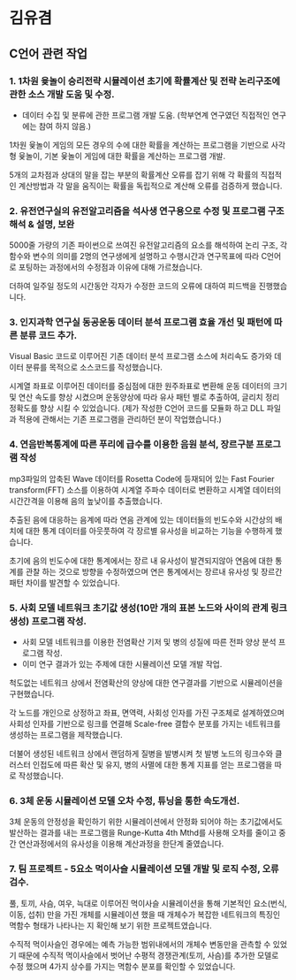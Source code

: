 # 김유겸

## C언어 관련 작업


### 1. 1차원 윷놀이 승리전략 시뮬레이션 초기에 확률계산 및 전략 논리구조에 관한 소스 개발 도움 및 수정.
 - 데이터 수집 및 분류에 관한 프로그램 개발 도움. (학부연계 연구였던 직접적인 연구에는 참여 하지 않음.)

 1차원 윷놀이 게임의 모든 경우의 수에 대한 확률을 계산하는 프로그램을 기반으로 사각형 윷놀이, 기본 윷놀이 게임에 대한 확률을 계산하는 프로그램 개발. 
 
 5개의 교차점과 상대의 말을 잡는 부분의 확률계산 오류를 잡기 위해 각 확률의 직접적인 계산방법과 각 말을 움직이는 확률을 독립적으로 계산해 오류를 검증하게 했습니다.



### 2. 유전연구실의 유전알고리즘을 석사생 연구용으로 수정 및 프로그램 구조 해석 & 설명, 보완

 5000줄 가량의 기존 파이썬으로 쓰여진 유전알고리즘의 요소를 해석하여 논리 구조, 각 함수와 변수의 의미를 2명의 연구생에게 설명하고 수행시간과  연구목표에 따라 C언어로 포팅하는 과정에서의 수정점과 이유에 대해 가르쳤습니다. 

 더하여 일주일 정도의 시간동안 각자가 수정한 코드의 오류에 대하여 피드백을 진행했습니다. 



### 3. 인지과학 연구실 동공운동 데이터 분석 프로그램 효율 개선 및 패턴에 따른 분류 코드 추가.

 Visual Basic 코드로 이루어진 기존 데이터 분석 프로그램 소스에 처리속도 증가와 데이터 분류를 목적으로 소스코드를 작성했습니다. 

 시계열 좌표로 이루어진 데이터를 중심점에 대한 원주좌표로 변환해 운동 데이터의 크기 및 연산 속도를 향상 시켰으며 운동양상에 따라 유사 패턴 별로 추출하여, 글리치 정리 정확도를 향상 시킬 수 있었습니다. (제가 작성한 C언어 코드를 모듈화 하고 DLL 파일과 적용에 관해서는 기존 프로그램을 관리하던 분이 작업했습니다.)



### 4. 연음반복통계에 따른 푸리에 급수를 이용한 음원 분석, 장르구분 프로그램 작성 

 mp3파일의 압축된 Wave 데이터를 Rosetta Code에 등재되어 있는 Fast Fourier transform(FFT) 소스를 이용하여 시계열 주파수 데이터로 변환하고 시계열 데이터의 시간간격을 이용해 음의 높낮이를 추출했습니다.

 추출된 음에 대응하는 음계에 따라 연음 관계에 있는 데이터들의 빈도수와 시간상의 배치에 대한 통계 데이터를 아웃풋하여 각 장르별 유사성을 비교하는 기능을 수행하게 했습니다. 

 초기에 음의 빈도수에 대한 통계에서는 장르 내 유사성이 발견되지않아 연음에 대한 통계를 관찰 하는 것으로 방향을 수정하였으며 연은 통계에서는 장르내 유사성 및 장르간 패턴 차이를 발견할 수 있었습니다.



### 5. 사회 모델 네트워크 초기값 생성(10만 개의 표본 노드와 사이의 관계 링크 생성) 프로그램 작성.
- 사회 모델 네트워크를 이용한 전염확산 기저 및 병의 성질에 따른 전파 양상 분석 프로그램 작성.
- 이미 연구 결과가 있는 주제에 대한 시뮬레이션 모델 개발 작업.

 척도없는 네트워크 상에서 전염확산의 양상에 대한 연구결과를 기반으로 시뮬레이션을 구현했습니다. 

각 노드를 개인으로 상정하고 좌표, 면역력, 사회성 인자를 가진 구조체로 설계하였으며 사회성 인자를 기반으로 링크를 연결해 Scale-free 결합수 분포를 가지는 네트워크를 생성하는 프로그램을 제작했습니다. 

더불어 생성된 네트워크 상에서 랜덤하게 질병을 발병시켜 첫 발병 노드의 링크수와 클러스터 인접도에 따른 확산 및 유지, 병의 사멸에 대한 통계 지표를 얻는 프로그램을 따로 작성했습니다.


### 6. 3체 운동 시뮬레이션 모델 오차 수정, 튜닝을 통한 속도개선.

 3체 운동의 안정성을 확인하기 위한 시뮬레이션에서 안정화 되어야 하는 초기값에서도 발산하는 결과를 내는 프로그램을 Runge-Kutta 4th Mthd를 사용해 오차를 줄이고 중간 연산과정에서의 유사성을 이용해 계산과정을 한단계 줄였습니다.
 
 
### 7. 팀 프로젝트 - 5요소 먹이사슬 시뮬레이션 모델 개발 및 로직 수정, 오류 검수.

 풀, 토끼, 사슴, 여우, 늑대로 이루어진 먹이사슬 시뮬레이션을 통해 기본적인 요소(번식, 이동, 섭취) 만을 가진 개체를 시뮬레이션 했을 때 개체수가 복잡한 네트워크의 특징인 멱함수 형태가 나타나는 지 확인해 보기 위한 프로젝트였습니다.

 수직적 먹이사슬인 경우에는 예측 가능한 범위내에서의 개체수 변동만을 관측할 수 있었기 때문에 수직적 먹이사슬에서 벗어난 수평적 경쟁관계(토끼, 사슴)를 추가한 모델로 수정 했으며 4가지 상수를 가지는 멱함수 분포를 확인할 수 있었습니다.

 
